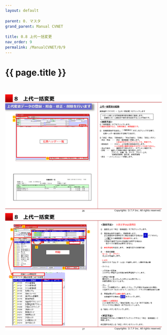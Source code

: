 ```yaml
---
layout: default

parent: 0. マスタ
grand_parent: Manual CVNET

title: 0.8 上代一括変更
nav_order: 9
permalink: /ManualCVNET/0/9
---
```


# {{ page.title }} <br/><br/>


<a href="/img/Master/Master27.PNG" target="_blank">
<img src="/img/Master/Master27.PNG" alt="login image"></a>

<a href="/img/Master/Master28.PNG" target="_blank">
<img src="/img/Master/Master28.PNG" alt="login image"></a>

